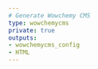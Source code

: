 ```yaml
---
# Generate Wowchemy CMS
type: wowchemycms
private: true
outputs:
- wowchemycms_config 
- HTML
---
```

